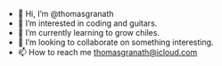 - 👋 Hi, I’m @thomasgranath
- 👀 I’m interested in coding and guitars.
- 🌱 I’m currently learning to grow chiles.
- 💞️ I’m looking to collaborate on something interesting.
- 📫 How to reach me thomasgranath@icloud.com

<!---
thomasgra/thomasgra is a ✨ special ✨ repository because its `README.md` (this file) appears on your GitHub profile.
You can click the Preview link to take a look at your changes.
--->
